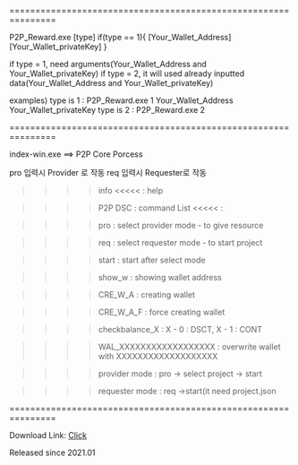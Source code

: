===============================================================

P2P_Reward.exe [type] if(type == 1){ [Your_Wallet_Address] [Your_Wallet_privateKey] }

if type = 1, need arguments(Your_Wallet_Address and Your_Wallet_privateKey)
if type = 2, it will used already inputted data(Your_Wallet_Address and Your_Wallet_privateKey)

examples)
    type is 1 : P2P_Reward.exe 1 Your_Wallet_Address Your_Wallet_privateKey
    type is 2 : P2P_Reward.exe 2

===============================================================

index-win.exe ==> P2P Core Porcess

pro 입력시 Provider 로 작동
req 입력시 Requester로 작동

>>>>  info <<<<< :  help

>>>>   P2P DSC : command List  <<<<< :

>>>>   pro : select provider mode - to give resource

>>>>   req : select requester mode - to start project

>>>>   start : start  after select mode

>>>>   show_w : showing wallet address

>>>>   CRE_W_A : creating wallet

>>>>   CRE_W_A_F : force creating wallet

>>>>   checkbalance_X : X - 0 : DSCT, X - 1 : CONT

>>>>   WAL_XXXXXXXXXXXXXXXXXX : overwrite wallet with XXXXXXXXXXXXXXXXXXX

>>>>   provider mode : pro -> select project -> start

>>>>   requester mode : req ->start(it need project.json

===============================================================

Download Link: [Click](https://docs.conun.io/files/Conun_P2P_Setup.exe)

Released since 2021.01

